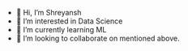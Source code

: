 - 👋 Hi, I’m Shreyansh
- 👀 I’m interested in Data Science
- 🌱 I’m currently learning ML
- 💞️ I’m looking to collaborate on mentioned above.


<!---
Deadshot-07/Deadshot-07 is a ✨ special ✨ repository because its `README.md` (this file) appears on your GitHub profile.
You can click the Preview link to take a look at your changes.
- 📫 How to reach me 🤔 @discord Deadshot#5148 
--->
